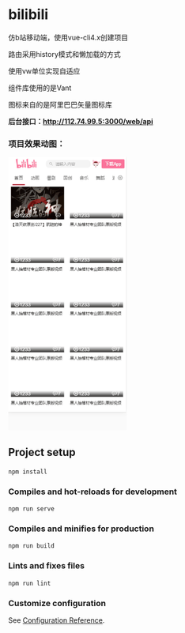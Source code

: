 # bilibili

仿b站移动端，使用vue-cli4.x创建项目

路由采用history模式和懒加载的方式

使用vw单位实现自适应

组件库使用的是Vant

图标来自的是阿里巴巴矢量图标库



**后台接口：http://112.74.99.5:3000/web/api**



### 项目效果动图：

<img src="https://github.com/hwjfighting/bilibili/blob/master/src/assets/2d.gif" alt="2d" style="zoom: 67%;" />

## Project setup
```
npm install
```

### Compiles and hot-reloads for development
```
npm run serve
```

### Compiles and minifies for production
```
npm run build
```

### Lints and fixes files
```
npm run lint
```

### Customize configuration
See [Configuration Reference](https://cli.vuejs.org/config/).
